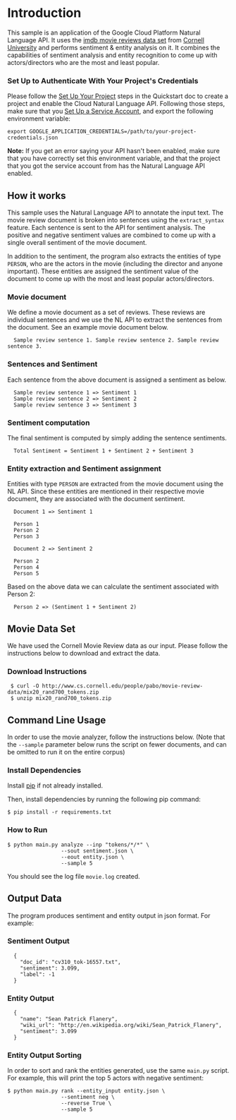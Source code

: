# Introduction
This sample is an application of the Google Cloud Platform Natural Language API.
It uses the [imdb movie reviews data set](https://www.cs.cornell.edu/people/pabo/movie-review-data/) 
from [Cornell University](http://www.cs.cornell.edu/) and performs sentiment & entity
analysis on it. It combines the capabilities of sentiment analysis and entity recognition
to come up with actors/directors who are the most and least popular.

### Set Up to Authenticate With Your Project's Credentials

Please follow the [Set Up Your Project](https://cloud.google.com/natural-language/docs/getting-started#set_up_your_project)
steps in the Quickstart doc to create a project and enable the
Cloud Natural Language API. Following those steps, make sure that you
[Set Up a Service Account](https://cloud.google.com/natural-language/docs/common/auth#set_up_a_service_account),
and export the following environment variable:

```
export GOOGLE_APPLICATION_CREDENTIALS=/path/to/your-project-credentials.json
```

**Note:** If you get an error saying your API hasn't been enabled, make sure
that you have correctly set this environment variable, and that the project that
you got the service account from has the Natural Language API enabled.

## How it works
This sample uses the Natural Language API to annotate the input text. The
movie review document is broken into sentences using the `extract_syntax` feature. 
Each sentence is sent to the API for sentiment analysis. The positive and negative
sentiment values are combined to come up with a single overall sentiment of the
movie document.

In addition to the sentiment, the program also extracts the entities of type
`PERSON`, who are the actors in the movie (including the director and anyone
important). These entities are assigned the sentiment value of the document to
come up with the most and least popular actors/directors.

### Movie document
We define a movie document as a set of reviews. These reviews are individual
sentences and we use the NL API to extract the sentences from the document. See
an example movie document below.

```
  Sample review sentence 1. Sample review sentence 2. Sample review sentence 3.
```

### Sentences and Sentiment
Each sentence from the above document is assigned a sentiment as below.

```
  Sample review sentence 1 => Sentiment 1
  Sample review sentence 2 => Sentiment 2
  Sample review sentence 3 => Sentiment 3
```

### Sentiment computation
The final sentiment is computed by simply adding the sentence sentiments.

```
  Total Sentiment = Sentiment 1 + Sentiment 2 + Sentiment 3
```


### Entity extraction and Sentiment assignment
Entities with type `PERSON` are extracted from the movie document using the NL
API. Since these entities are mentioned in their respective movie document,
they are associated with the document sentiment.

```
  Document 1 => Sentiment 1

  Person 1
  Person 2
  Person 3

  Document 2 => Sentiment 2

  Person 2
  Person 4
  Person 5
```

Based on the above data we can calculate the sentiment associated with Person 2:

```
  Person 2 => (Sentiment 1 + Sentiment 2)
```

## Movie Data Set
We have used the Cornell Movie Review data as our input. Please follow the instructions below to download and extract the data.

### Download Instructions

```
 $ curl -O http://www.cs.cornell.edu/people/pabo/movie-review-data/mix20_rand700_tokens.zip
 $ unzip mix20_rand700_tokens.zip
```

## Command Line Usage
In order to use the movie analyzer, follow the instructions below. (Note that the `--sample` parameter below runs the script on
fewer documents, and can be omitted to run it on the entire corpus)

### Install Dependencies

Install [pip](https://pip.pypa.io/en/stable/installing) if not already installed.

Then, install dependencies by running the following pip command:

```
$ pip install -r requirements.txt
```
### How to Run

```
$ python main.py analyze --inp "tokens/*/*" \
                 --sout sentiment.json \
                 --eout entity.json \
                 --sample 5
```

You should see the log file `movie.log` created.

## Output Data
The program produces sentiment and entity output in json format. For example:

### Sentiment Output
```
  {
    "doc_id": "cv310_tok-16557.txt",
    "sentiment": 3.099,
    "label": -1
  }
```

### Entity Output

```
  {
    "name": "Sean Patrick Flanery",
    "wiki_url": "http://en.wikipedia.org/wiki/Sean_Patrick_Flanery",
    "sentiment": 3.099
  }
```

### Entity Output Sorting
In order to sort and rank the entities generated, use the same `main.py` script. For example,
this will print the top 5 actors with negative sentiment:

```
$ python main.py rank --entity_input entity.json \
                 --sentiment neg \
                 --reverse True \
                 --sample 5
```
